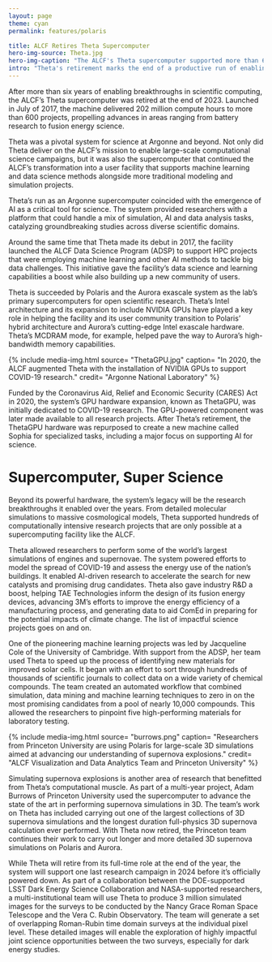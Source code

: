 ```yaml
---
layout: page
theme: cyan
permalink: features/polaris

title: ALCF Retires Theta Supercomputer
hero-img-source: Theta.jpg
hero-img-caption: "The ALCF's Theta supercomputer supported more than 600 research projects before being retired at the end of 2023."
intro: "Theta's retirement marks the end of a productive run of enabling groundbreaking research across diverse fields, including materials discovery, supernova simulations, and AI for science."
---
```



After more than six years of enabling breakthroughs in scientific computing, the ALCF’s Theta supercomputer was retired at the end of 2023. Launched in July of 2017, the machine delivered 202 million compute hours to more than 600 projects, propelling advances in areas ranging from battery research to fusion energy science.

Theta was a pivotal system for science at Argonne and beyond. Not only did Theta deliver on the ALCF’s mission to enable large-scale computational science campaigns, but it was also the supercomputer that continued the ALCF’s transformation into a user facility that supports machine learning and data science methods alongside more traditional modeling and simulation projects.

Theta’s run as an Argonne supercomputer coincided with the emergence of AI as a critical tool for science. The system provided researchers with a platform that could handle a mix of simulation, AI and data analysis tasks, catalyzing groundbreaking studies across diverse scientific domains.  

Around the same time that Theta made its debut in 2017, the facility launched the ALCF Data Science Program (ADSP) to support HPC projects that were employing machine learning and other AI methods to tackle big data challenges. This initiative gave the facility’s data science and learning capabilities a boost while also building up a new community of users.

Theta is succeeded by Polaris and the Aurora exascale system as the lab’s primary supercomputers for open scientific research. Theta’s Intel architecture and its expansion to include NVIDIA GPUs have played a key role in helping the facility and its user community transition to Polaris’ hybrid architecture and Aurora’s cutting-edge Intel exascale hardware. Theta’s MCDRAM mode, for example, helped pave the way to Aurora’s high-bandwidth memory capabilities. 

{% include media-img.html
   source= "ThetaGPU.jpg"
   caption= "In 2020, the ALCF augmented Theta with the installation of NVIDIA GPUs to support COVID-19 research."
   credit= "Argonne National Laboratory"
%}

Funded by the Coronavirus Aid, Relief and Economic Security (CARES) Act in 2020, the system’s GPU hardware expansion, known as ThetaGPU, was initially dedicated to COVID-19 research. The GPU-powered component was later made available to all research projects. After Theta’s retirement, the ThetaGPU hardware was repurposed to create a new machine called Sophia for specialized tasks, including a major focus on supporting AI for science. 

# Supercomputer, Super Science

Beyond its powerful hardware, the system’s legacy will be the research breakthroughs it enabled over the years. From detailed molecular simulations to massive cosmological models, Theta supported hundreds of computationally intensive research projects that are only possible at a supercomputing facility like the ALCF. 

Theta allowed researchers to perform some of the world’s largest simulations of engines and supernovae. The system powered efforts to model the spread of COVID-19 and assess the energy use of the nation’s buildings. It enabled AI-driven research to accelerate the search for new catalysts and promising drug candidates. Theta also gave industry R&D a boost, helping TAE Technologies inform the design of its fusion energy devices, advancing 3M’s efforts to improve the energy efficiency of a manufacturing process, and generating data to aid ComEd in preparing for the potential impacts of climate change. The list of impactful science projects goes on and on.

One of the pioneering machine learning projects was led by Jacqueline Cole of the University of Cambridge. With support from the ADSP, her team used Theta to speed up the process of identifying new materials for improved solar cells. It began with an effort to sort through hundreds of thousands of scientific journals to collect data on a wide variety of chemical compounds. The team created an automated workflow that combined simulation, data mining and machine learning techniques to zero in on the most promising candidates from a pool of nearly 10,000 compounds. This allowed the researchers to pinpoint five high-performing materials for laboratory testing.

{% include media-img.html
   source= "burrows.png"
   caption= "Researchers from Princeton University are using Polaris for large-scale 3D simulations aimed at advancing our understanding of supernova explosions."
   credit= "ALCF Visualization and Data Analytics Team and Princeton University"
%}

Simulating supernova explosions is another area of research that benefitted from Theta’s computational muscle. As part of a multi-year project, Adam Burrows of Princeton University used the supercomputer to advance the state of the art in performing supernova simulations in 3D. The team’s work on Theta has included carrying out one of the largest collections of 3D supernova simulations and the longest duration full-physics 3D supernova calculation ever performed. With Theta now retired, the Princeton team continues their work to carry out longer and more detailed 3D supernova simulations on Polaris and Aurora. 

While Theta will retire from its full-time role at the end of the year, the system will support one last research campaign in 2024 before it’s officially powered down. As part of a collaboration between the DOE-supported LSST Dark Energy Science Collaboration and NASA-supported researchers, a multi-institutional team will use Theta to produce 3 million simulated images for the surveys to be conducted by the Nancy Grace Roman Space Telescope and the Vera C. Rubin Observatory. The team will generate a set of overlapping Roman-Rubin time domain surveys at the individual pixel level. These detailed images will enable the exploration of highly impactful joint science opportunities between the two surveys, especially for dark energy studies.
